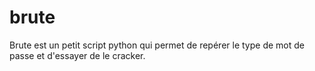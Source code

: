 # brute
Brute est un petit script python qui permet de repérer le type de mot de passe et d'essayer de le cracker.
